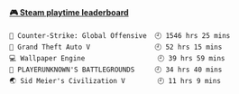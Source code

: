<!-- steam-box-playtime start -->
####  <a href="https://gist.github.com/7-TE/a331df31357400fe7669f96546827f09" target="_blank">🎮 Steam playtime leaderboard</a>
```text
🔫 Counter-Strike: Global Offensive  🕘 1546 hrs 25 mins
🚓 Grand Theft Auto V                🕘 52 hrs 15 mins
💻 Wallpaper Engine                  🕘 39 hrs 59 mins
🍳 PLAYERUNKNOWN'S BATTLEGROUNDS     🕘 34 hrs 40 mins
🌏 Sid Meier's Civilization V        🕘 11 hrs 9 mins
```
<!-- Powered by https://github.com/YouEclipse/steam-box . -->
<!-- steam-box-playtime end -->
